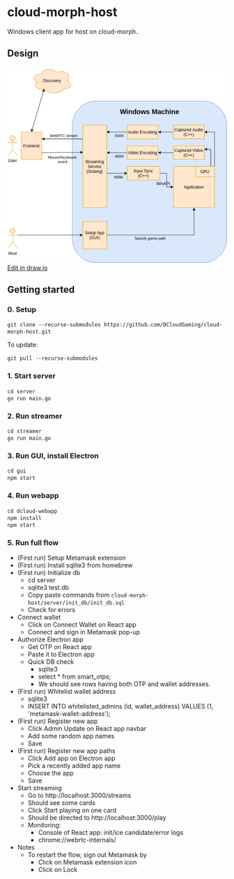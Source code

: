 # cloud-morph-host

Windows client app for host on cloud-morph..

## Design

![screenshot](docs/img/dclouddiagram.png)  
[Edit in draw.io](https://drive.google.com/file/d/1MuF32rcGpRHmpQrA0_MX2IgTkY6Evv7J/view?usp=sharing)

## Getting started

### 0. Setup

```
git clone --recurse-submodules https://github.com/DCloudGaming/cloud-morph-host.git
```

To update:

```
git pull --recurse-submodules
```

### 1. Start server

```
cd server
go run main.go
```

### 2. Run streamer

```
cd streamer
go run main.go
```

### 3. Run GUI, install Electron

```
cd gui
npm start
```

### 4. Run webapp

```
cd dcloud-webapp
npm install
npm start
```

### 5. Run full flow

- (First run) Setup Metamask extension
- (First run) Install sqlite3 from homebrew
- (First run) Initialize db
  - cd server
  - sqlite3 test.db
  - Copy paste commands from `cloud-morph-host/server/init_db/init_db.sql`
  - Check for errors
- Connect wallet
  - Click on Connect Wallet on React app
  - Connect and sign in Metamask pop-up
- Authorize Electron app
  - Get OTP on React app
  - Paste it to Electron app
  - Quick DB check
    - sqlite3
    - select \* from smart_otps;
    - We should see rows having both OTP and wallet addresses.
- (First run) Whitelist wallet address
  - sqlite3
  - INSERT INTO whitelisted_admins (id, wallet_address) VALUES (1, 'metamask-wallet-address');
- (First run) Register new app
  - Click Admin Update on React app navbar
  - Add some random app names
  - Save
- (First run) Register new app paths
  - Click Add app on Electron app
  - Pick a recently added app name
  - Choose the app
  - Save
- Start streaming
  - Go to http://localhost:3000/streams
  - Should see some cards
  - Click Start playing on one card
  - Should be directed to http://localhost:3000/play
  - Monitoring:
    - Console of React app: init/ice candidate/error logs
    - chrome://webrtc-internals/
- Notes
  - To restart the flow, sign out Metamask by
    - Click on Metamask extension icon
    - Click on Lock
